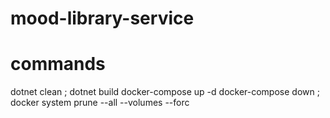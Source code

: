 # mood-library-service

# commands
dotnet clean ; dotnet build 
docker-compose up -d
docker-compose down ; docker system prune --all --volumes --forc